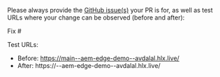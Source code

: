 Please always provide the [GitHub issue(s)](../issues) your PR is for, as well as test URLs where your change can be observed (before and after):

Fix #<gh-issue-id>

Test URLs:
- Before: https://main--aem-edge-demo--avdalal.hlx.live/
- After: https://<branch>--aem-edge-demo--avdalal.hlx.live/
